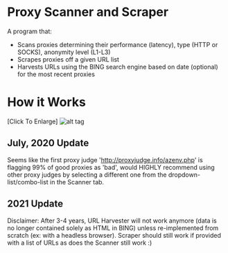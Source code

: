 # Proxy Scanner and Scraper

A program that:
 - Scans proxies determining their performance (latency), type (HTTP or SOCKS), anonymity level (L1-L3)
 - Scrapes proxies off a given URL list
 - Harvests URLs using the BING search engine based on date (optional) for the most recent proxies 


# How it Works
[Click To Enlarge]
![alt tag](https://raw.githubusercontent.com/jpxue/Proxy_Toolkit_Scan-Scrape/master/how_it_works.png)

## July, 2020 Update
Seems like the first proxy judge 'http://proxyjudge.info/azenv.php' is flagging 99% of good proxies as 'bad', would HIGHLY recommend using other proxy judges by selecting a different one from the dropdown-list/combo-list in the Scanner tab. 

## 2021 Update
Disclaimer: After 3-4 years, URL Harvester will not work anymore (data is no longer contained solely as HTML in BING) unless re-implemented from scratch (ex: with a headless browser). Scraper should still work if provided with a list of URLs as does the Scanner still work :)
